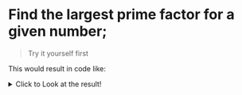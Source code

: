 # Find the largest prime factor for a given number;
> Try it yourself first

This would result in code like:

<details>
  <summary>Click to Look at the result!</summary>
  
  ```java
    public class LargestPrimeFactor {
      public static long largestPrimeFactor(long number) {
          long largestPrime = 0;
          long prime = 2;
  
          while (number > 1) {
              if (number % prime == 0) {
                  largestPrime = prime;
                  number /= prime;
              } else {
                  prime++;
              }
          }
  
          return largestPrime;
      }
  
      public static void main(String[] args) {
          long number = 13195; // You can change this number to test with different values
          System.out.println("Largest prime factor: " + largestPrimeFactor(number));
      }
}

  ```

To get a more efficient solution:

*  First, remove all factors of 2, which is the only even prime number.
*  Then, starting from 3, check for prime factors in increments of 2 (to skip even numbers).
* For each prime factor found, divide the number by that factor as many times as possible.
* Once a prime factor is found, update the upper limit for checking factors to the square root of the current number, as any factor larger than the square root would have a corresponding factor smaller than the square root.
* The largest prime factor is the largest factor found, or the remaining number if no more factors are found.


> Try it yourself first

This would result in code like:

<details>
  <summary>Click to Look at the result!</summary>
  
  ```java
    public class LargestPrimeFactor {
        public static long largestPrimeFactor(long number) {
            // Remove factors of 2
            while (number % 2 == 0) {
                number /= 2;
            }
    
            // Check for odd factors starting from 3
            long largestFactor = 3;
            while (number > 1 && largestFactor * largestFactor <= number) {
                if (number % largestFactor == 0) {
                    number /= largestFactor;
                } else {
                    largestFactor += 2; // Only check odd numbers
                }
            }
            return Math.max(number, largestFactor); // The remaining number or the last factor is the largest prime factor
        }
    
        public static void main(String[] args) {
            long number = 600851475143L;
            System.out.println("Largest prime factor: " + largestPrimeFactor(number));
        }
    }

